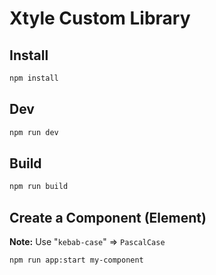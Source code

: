 # Xtyle Custom Library

## Install

```sh
npm install
```

## Dev

```sh
npm run dev
```

## Build

```sh
npm run build
```

## Create a Component (Element)

**Note:** Use "`kebab-case`" => `PascalCase`

```sh
npm run app:start my-component
```
